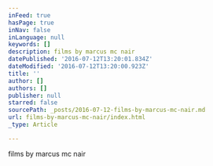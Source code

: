 ```yaml
---
inFeed: true
hasPage: true
inNav: false
inLanguage: null
keywords: []
description: films by marcus mc nair
datePublished: '2016-07-12T13:20:01.834Z'
dateModified: '2016-07-12T13:20:00.923Z'
title: ''
author: []
authors: []
publisher: null
starred: false
sourcePath: _posts/2016-07-12-films-by-marcus-mc-nair.md
url: films-by-marcus-mc-nair/index.html
_type: Article

---
```

films by marcus mc nair